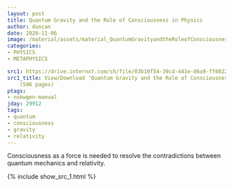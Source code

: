 ```yaml
---
layout: post
title: Quantum Gravity and the Role of Consciousness in Physics
author: duncan
date: 2020-11-06
image: /material/assets/material_QuantumGravityandtheRoleofConsciousnessinPhysics.png
categories:
- PHYSICS
- METAPHYSICS

src1: https://drive.internxt.com/sh/file/03b10f54-39cd-441e-86a9-ff6022674583/b542614042de5da6d8b626c141443a30e3a51ec0478b5edb5b619ca13c2bf772
src1_title: View/Download 'Quantum Gravity and the Role of Consciousness in Physics'
    (596 pages)
ptags:
- nokwgen-manual
jday: 29912
tags:
- quantum
- consciousness
- gravity
- relativity
---
```


Consciousness as a force is needed to resolve the contradictions between quantum mechanics and relativity.

<!--more-->

{% include show_src_1.html %}

